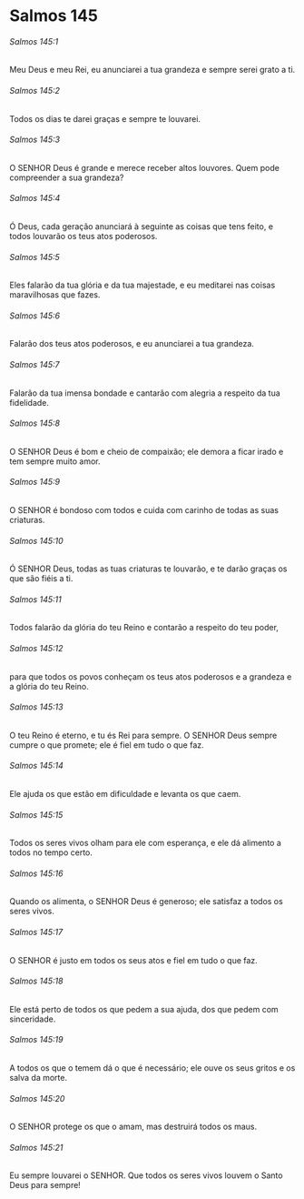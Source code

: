 # Salmos 145

###### Salmos 145:1

Meu Deus e meu Rei, eu anunciarei a tua grandeza e sempre serei grato a ti.

###### Salmos 145:2

Todos os dias te darei graças e sempre te louvarei.

###### Salmos 145:3

O SENHOR Deus é grande e merece receber altos louvores. Quem pode compreender a sua grandeza?

###### Salmos 145:4

Ó Deus, cada geração anunciará à seguinte as coisas que tens feito, e todos louvarão os teus atos poderosos.

###### Salmos 145:5

Eles falarão da tua glória e da tua majestade, e eu meditarei nas coisas maravilhosas que fazes.

###### Salmos 145:6

Falarão dos teus atos poderosos, e eu anunciarei a tua grandeza.

###### Salmos 145:7

Falarão da tua imensa bondade e cantarão com alegria a respeito da tua fidelidade.

###### Salmos 145:8

O SENHOR Deus é bom e cheio de compaixão; ele demora a ficar irado e tem sempre muito amor.

###### Salmos 145:9

O SENHOR é bondoso com todos e cuida com carinho de todas as suas criaturas.

###### Salmos 145:10

Ó SENHOR Deus, todas as tuas criaturas te louvarão, e te darão graças os que são fiéis a ti.

###### Salmos 145:11

Todos falarão da glória do teu Reino e contarão a respeito do teu poder,

###### Salmos 145:12

para que todos os povos conheçam os teus atos poderosos e a grandeza e a glória do teu Reino.

###### Salmos 145:13

O teu Reino é eterno, e tu és Rei para sempre. O SENHOR Deus sempre cumpre o que promete; ele é fiel em tudo o que faz.

###### Salmos 145:14

Ele ajuda os que estão em dificuldade e levanta os que caem.

###### Salmos 145:15

Todos os seres vivos olham para ele com esperança, e ele dá alimento a todos no tempo certo.

###### Salmos 145:16

Quando os alimenta, o SENHOR Deus é generoso; ele satisfaz a todos os seres vivos.

###### Salmos 145:17

O SENHOR é justo em todos os seus atos e fiel em tudo o que faz.

###### Salmos 145:18

Ele está perto de todos os que pedem a sua ajuda, dos que pedem com sinceridade.

###### Salmos 145:19

A todos os que o temem dá o que é necessário; ele ouve os seus gritos e os salva da morte.

###### Salmos 145:20

O SENHOR protege os que o amam, mas destruirá todos os maus.

###### Salmos 145:21

Eu sempre louvarei o SENHOR. Que todos os seres vivos louvem o Santo Deus para sempre!

